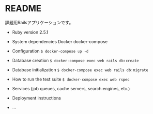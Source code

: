 # README

課題用Railsアプリケーションです。

* Ruby version
2.5.1

* System dependencies
Docker
docker-compose

* Configuration
`$ docker-compose up -d`

* Database creation
`$ docker-compose exec web rails db:create`

* Database initialization
`$ docker-compose exec web rails db:migrate`

* How to run the test suite
`$ docker-compose exec web rspec`

* Services (job queues, cache servers, search engines, etc.)

* Deployment instructions

* ...
